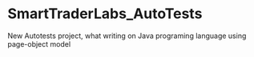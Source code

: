 # SmartTraderLabs_AutoTests
New Autotests project, what writing on Java programing language  using page-object model

